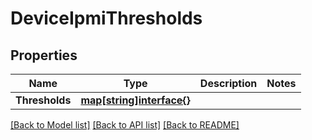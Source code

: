 # DeviceIpmiThresholds

## Properties

Name | Type | Description | Notes
------------ | ------------- | ------------- | -------------
**Thresholds** | [**map[string]interface{}**](.md) |  | 

[[Back to Model list]](../README.md#documentation-for-models) [[Back to API list]](../README.md#documentation-for-api-endpoints) [[Back to README]](../README.md)


